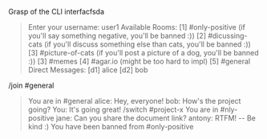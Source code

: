 Grasp of the CLI interfacfsda
> Enter your username: user1
> Available Rooms:
[1] #only-positive (if you'll say something negative, you'll be banned :))
[2] #dicussing-cats (if you'll discuss something else than cats, you'll be banned :))
[3] #picture-of-cats (if you'll post a picture of a dog, you'll be banned :))
[3] #memes
[4] #agar.io (might be too hard to impl)
[5] #general
> Direct Messages:
[d1] alice
[d2] bob

/join #general
> You are in #general
alice: Hey, everyone!
bob: How's the project going?
You: It's going great!
/switch #project-x
> You are in #nly-positive
jane: Can you share the document link?
antony: RTFM!
-- Be kind :) You have been banned from #only-positive
```